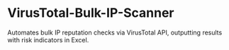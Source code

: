 # VirusTotal-Bulk-IP-Scanner
Automates bulk IP reputation checks via VirusTotal API, outputting results with risk indicators in Excel.
